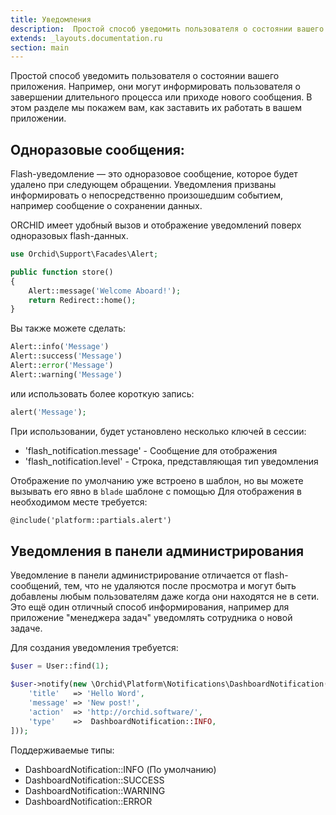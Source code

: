 ```yaml
---
title: Уведомления
description:  Простой способ уведомить пользователя о состоянии вашего приложения.
extends: _layouts.documentation.ru
section: main
---
```


Простой способ уведомить пользователя о состоянии вашего приложения. Например, они могут информировать пользователя о завершении длительного процесса или приходе нового сообщения. В этом разделе мы покажем вам, как заставить их работать в вашем приложении.

## Одноразовые сообщения:

Flash-уведомление — это одноразовое сообщение, которое будет удалено при следующем обращении. 
Уведомления призваны информировать о непосредственно произошедшим событием, например сообщение о сохранении данных.

ORCHID имеет удобный вызов и отображение уведомлений поверх одноразовых flash-данных.


```php
use Orchid\Support\Facades\Alert;

public function store()
{
    Alert::message('Welcome Aboard!');
    return Redirect::home();
}
```

Вы также можете сделать:

```php
Alert::info('Message')
Alert::success('Message')
Alert::error('Message')
Alert::warning('Message')
```

или использовать более короткую запись:

```php
alert('Message');
```


При использовании, будет установлено несколько ключей в сессии:
- 'flash_notification.message' - Сообщение для отображения
- 'flash_notification.level' - Строка, представляющая тип уведомления

Отображение по умолчанию уже встроено в шаблон, но вы можете вызывать его явно в `blade` шаблоне с помощью
Для отображения в необходимом месте требуется:
```html
@include('platform::partials.alert')
```

## Уведомления в панели администрирования

Уведомление в панели администрирование отличается от flash-сообщений, тем, что не удаляются после просмотра и
могут быть добавлены любым пользователям даже когда они находятся не в сети. Это ещё один отличный способ информирования,
например для  приложение "менеджера задач" уведомлять сотрудника о новой задаче.

Для создания уведомления требуется:
```php
$user = User::find(1);

$user->notify(new \Orchid\Platform\Notifications\DashboardNotification([
    'title'   => 'Hello Word',
    'message' => 'New post!',
    'action'  => 'http://orchid.software/',
    'type'    =>  DashboardNotification::INFO,
]));
```

Поддерживаемые типы:

- DashboardNotification::INFO (По умолчанию)
- DashboardNotification::SUCCESS
- DashboardNotification::WARNING
- DashboardNotification::ERROR
